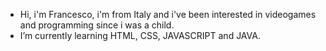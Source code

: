 -  Hi, i'm Francesco, i'm from Italy and i've been interested in videogames and programming since i was a child.
-  I’m currently learning HTML, CSS, JAVASCRIPT and JAVA.
